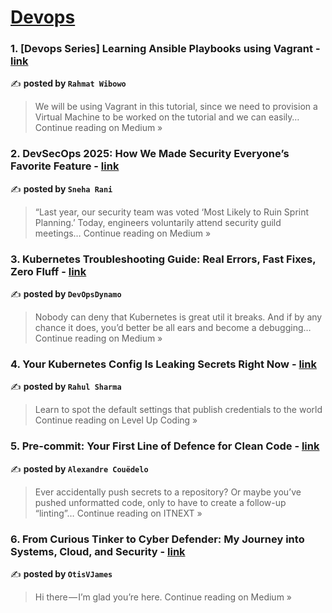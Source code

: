 
<h1><a href=https://medium.com/tag/devops/recommended target="_blank" rel="noopener noreferrer">Devops</a></h1>
<h3>1. [Devops Series] Learning Ansible Playbooks using Vagrant - <a href="https://rahmat-wibowo21.medium.com/devops-series-learning-ansible-playbooks-using-vagrant-e7c024e3b38f?source=rss------devops-5" target="_blank" rel="noopener noreferrer">link</a></h3>

✍️ **posted by `Rahmat Wibowo`**

<blockquote>We will be using Vagrant in this tutorial, since we need to provision a Virtual Machine to be worked on the tutorial and we can easily…
Continue reading on Medium »</blockquote>

<h3>2. DevSecOps 2025: How We Made Security Everyone’s Favorite Feature - <a href="https://medium.com/@sneharani2509/devsecops-2025-how-we-made-security-everyones-favorite-feature-f9ffc3aba1b8?source=rss------devops-5" target="_blank" rel="noopener noreferrer">link</a></h3>

✍️ **posted by `Sneha Rani`**

<blockquote>“Last year, our security team was voted ‘Most Likely to Ruin Sprint Planning.’ Today, engineers voluntarily attend security guild meetings…
Continue reading on Medium »</blockquote>

<h3>3. Kubernetes Troubleshooting Guide: Real Errors, Fast Fixes, Zero Fluff - <a href="https://medium.com/@DynamoDevOps/kubernetes-troubleshooting-guide-real-errors-fast-fixes-zero-fluff-7afddb4c61b9?source=rss------devops-5" target="_blank" rel="noopener noreferrer">link</a></h3>

✍️ **posted by `DevOpsDynamo`**

<blockquote>Nobody can deny that Kubernetes is great util it breaks. And if by any chance it does, you’d better be all ears and become a debugging…
Continue reading on Medium »</blockquote>

<h3>4. Your Kubernetes Config Is Leaking Secrets Right Now - <a href="https://levelup.gitconnected.com/your-kubernetes-config-is-leaking-secrets-right-now-e5f82b82427a?source=rss------devops-5" target="_blank" rel="noopener noreferrer">link</a></h3>

✍️ **posted by `Rahul Sharma`**

<blockquote>Learn to spot the default settings that publish credentials to the world
Continue reading on Level Up Coding »</blockquote>

<h3>5. Pre-commit: Your First Line of Defence for Clean Code - <a href="https://itnext.io/pre-commit-your-first-line-of-defence-for-clean-code-9f4f860db0d8?source=rss------devops-5" target="_blank" rel="noopener noreferrer">link</a></h3>

✍️ **posted by `Alexandre Couëdelo`**

<blockquote>Ever accidentally push secrets to a repository? Or maybe you’ve pushed unformatted code, only to have to create a follow-up “linting”…
Continue reading on ITNEXT »</blockquote>

<h3>6. From Curious Tinker to Cyber Defender: My Journey into Systems, Cloud, and Security - <a href="https://medium.com/@otisvarbatos/from-curious-tinker-to-cyber-defender-my-journey-into-systems-cloud-and-security-bc9c2926c945?source=rss------devops-5" target="_blank" rel="noopener noreferrer">link</a></h3>

✍️ **posted by `OtisVJames`**

<blockquote>Hi there — I’m glad you’re here.
Continue reading on Medium »</blockquote>

